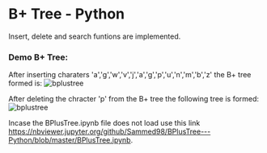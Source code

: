# B+ Tree - Python
Insert, delete and search funtions are implemented. 

### Demo B+ Tree:
After inserting charaters 'a','g','w','v','j','a','g','p','u','n','m','b','z' the B+ tree formed is:
![bplustree](https://user-images.githubusercontent.com/25957319/56259490-da284300-60f0-11e9-94a0-51715ee17673.png)

After deleting the chracter 'p' from the B+ tree the following tree is formed:
![bplustree](https://user-images.githubusercontent.com/25957319/56259570-1fe50b80-60f1-11e9-8fc6-f05f9efd0457.png)

Incase the BPlusTree.ipynb file does not load use this link https://nbviewer.jupyter.org/github/Sammed98/BPlusTree---Python/blob/master/BPlusTree.ipynb.
